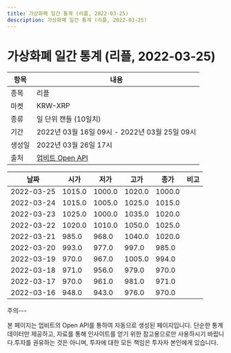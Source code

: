 ```yaml
---
title: 가상화폐 일간 통계 (리플, 2022-03-25)
description: 가상화폐 일간 통계 (리플, 2022-03-25)
---
```


가상화폐 일간 통계 (리플, 2022-03-25)
===

|항목|내용|
|--|--|
|종목|리플|
|마켓|KRW-XRP|
|종류|일 단위 캔들 (10일치)|
|기간|2022년 03월 16일 09시 - 2022년 03월 25일 09시|
|생성일|2022년 03월 26일 17시|
|출처|[업비트 Open API](https://docs.upbit.com)|


|날짜|시가|저가|고가|종가|비고|
|--|--|--|--|--|--|
|2022-03-25|1015.0|1000.0|1020.0|1000.0|    |
|2022-03-24|1015.0|1005.0|1025.0|1015.0|    |
|2022-03-23|1025.0|1000.0|1035.0|1020.0|    |
|2022-03-22|1020.0|1010.0|1050.0|1025.0|    |
|2022-03-21|985.0|968.0|1040.0|1020.0|    |
|2022-03-20|993.0|977.0|997.0|985.0|    |
|2022-03-19|970.0|967.0|1005.0|994.0|    |
|2022-03-18|971.0|956.0|979.0|970.0|    |
|2022-03-17|970.0|961.0|981.0|971.0|    |
|2022-03-16|948.0|943.0|976.0|970.0|    |


주의---

본 페이지는 업비트의 Open API를 통하여 자동으로 생성된 페이지입니다. 단순한 통계 데이터만 제공하고, 자료를 통해 인사이트를 얻기 위한 참고용으로만 사용하시기 바랍니다.투자를 권유하는 것은 아니며, 투자에 대한 모든 책임은 투자자 본인에게 있습니다.